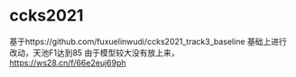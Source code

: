 # ccks2021
基于https://github.com/fuxuelinwudi/ccks2021_track3_baseline 基础上进行改动，天池F1达到85
由于模型较大没有放上来，https://ws28.cn/f/66e2euj69ph 
